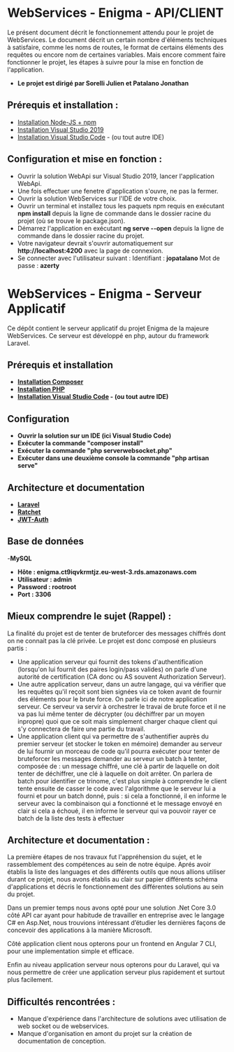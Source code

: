 # WebServices - Enigma - API/CLIENT
Le présent document décrit le fonctionnement attendu pour le projet de WebServices. Le document décrit un certain nombre d'éléments techniques à satisfaire, comme les noms de routes, le format de certains éléments des requêtes ou encore nom de certaines variables. Mais encore comment faire fonctionner le projet, les étapes à suivre pour la mise en fonction de l'application.
* **Le projet est dirigé par Sorelli Julien et Patalano Jonathan**

## Prérequis et installation :
- [Installation Node-JS + npm](https://visualstudio.microsoft.com/fr/downloads/?rr=https%3A%2F%2Fwww.google.com%2F)
- [Installation Visual Studio 2019](https://nodejs.org/fr/)
- [Installation Visual Studio Code](https://code.visualstudio.com/) - (ou tout autre IDE)

## Configuration et mise en fonction :
- Ouvrir la solution WebApi sur Visual Studio 2019, lancer l'application WebApi.
- Une fois effectuer une fenetre d'application s'ouvre, ne pas la fermer.
- Ouvrir la solution WebServices sur l'IDE de votre choix.
- Ouvrir un terminal et installez tous les paquets npm requis en exécutant **npm install** depuis la ligne de commande dans le dossier racine du projet (où se trouve le package.json).
- Démarrez l'application en exécutant **ng serve --open** depuis la ligne de commande dans le dossier racine du projet.
- Votre navigateur devrait s'ouvrir automatiquement sur **http://localhost:4200** avec la page de connexion.
- Se connecter avec l'utilisateur suivant : Identifiant : **jopatalano** Mot de passe : **azerty**

# WebServices - Enigma - Serveur Applicatif

Ce dépôt contient le serveur applicatif du projet Enigma de la majeure WebServices.
Ce serveur est développé en php, autour du framework Laravel.

## Prérequis et installation

- **[Installation Composer](https://getcomposer.org/download/)** 
- **[Installation PHP](https://www.php.net/manual/fr/install.php)**
- **[Installation Visual Studio Code](https://code.visualstudio.com/download) - (ou tout autre IDE)**


## Configuration

- **Ouvrir la solution sur un IDE (ici Visual Studio Code)** 
- **Exécuter la commande "composer install"**
- **Exécuter la commande "php serverwebsocket.php"**
- **Exécuter  dans une deuxième console la commande "php artisan serve"**


## Architecture et documentation 

- **[Laravel](https://laravel.com/)** 
- **[Ratchet](http://socketo.me/)**
- **[JWT-Auth](https://github.com/tymondesigns/jwt-auth)**


## Base de données  

-**MySQL**
- **Hôte : enigma.ct9iqvkrmtjz.eu-west-3.rds.amazonaws.com**
- **Utilisateur : admin**
- **Password : rootroot**
- **Port : 3306** 


## Mieux comprendre le sujet (Rappel) :
La finalité du projet est de tenter de bruteforcer des messages chiffrés dont on ne connait pas la clé privée. Le projet est donc composé en plusieurs partis :
* Une application serveur qui fournit des tokens d'authentification (lorsqu'on lui fournit des paires login/pass valides) on parle d'une autorité de certification (CA donc ou AS souvent Authorization Serveur).
* Une autre application serveur, dans un autre langage, qui va vérifier que les requêtes qu'il reçoit sont bien signées via ce token avant de fournir des éléments pour le brute force. On parle ici de notre application serveur. Ce serveur va servir à orchestrer le travai de brute force et il ne va pas lui même tenter de décrypter (ou déchiffrer par un moyen inpropre) quoi que ce soit mais simplement charger chaque client qui s'y connectera de faire une partie du travail.
* Une application client qui va permettre de s'authentifier auprès du premier serveur (et stocker le token en mémoire) demander au serveur de lui fournir un morceau de code qu'il pourra exécuter pour tenter de bruteforcer les messages demander au serveur un batch à tenter, composée de : un message chiffré, une clé à partir de laquelle on doit tenter de déchiffrer, une clé à laquelle on doit arrêter. On parlera de batch pour identifier ce trinome, c'est plus simple à comprendre le client tente ensuite de casser le code avec l'algorithme que le serveur lui a fourni et pour un batch donné, puis : si cela a fonctionné, il en informe le serveur avec la combinaison qui a fonctionné et le message envoyé en clair si cela a échoué, il en informe le serveur qui va pouvoir rayer ce batch de la liste des tests à effectuer

## Architecture et documentation :

La première étapes de nos travaux fut l'appréhension du sujet, et le rassemblement des compétences au sein de notre équipe. Aprés avoir établis la liste des languages et des différents outils que nous allions utiliser durant ce projet, nous avons établis au clair sur papier différents schéma d'applications et décris le fonctionnement des différentes solutions au sein du projet.

Dans un premier temps nous avons opté pour une solution .Net Core 3.0 côté API car ayant pour habitude de travailler en entreprise avec le langage C# en Asp.Net, nous trouvions intéressant d’étudier les dernières façons de concevoir des applications à la manière Microsoft.

Côté application client nous opterons pour un frontend en Angular 7 CLI, pour une implementation simple et efficace.

Enfin au niveau application serveur nous opterons pour du Laravel, qui va nous permettre de créer une application serveur plus rapidement et surtout plus facilement.

## Difficultés rencontrées :

* Manque d'expérience dans l'architecture de solutions avec utilisation de web socket ou de webservices.
* Manque d'organisation en amont du projet sur la création de documentation de conception.
